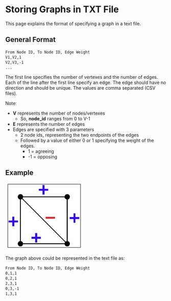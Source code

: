 # Storing Graphs in TXT File
This page explains the format of specifying a graph in a text file.

## General Format
```
From Node ID, To Node ID, Edge Weight
V1,V2,1
V2,V3,-1
...
```
The first line specifies the number of vertexes and the number of edges. Each of the line after the first line specify an edge. The edge should have no direction and should be unique. The values are comma separated (CSV files).

Note:
 - **V** represents the number of nodes/vertexes
    - So, **node_id** ranges from 0 to V-1
 - **E** represents the number of edges
 - Edges are specified with 3 parameters
    - 2 node ids, representing the two endpoints of the edges
    - Followed by a value of either 0 or 1 specifying the weight of the edges.
        - 1 = agreeing
        - -1 = opposing

## Example
![alt text](https://github.com/tezktenr/CS267-Spring2022-GradProject-Group46/blob/main/sample-graphs/pic_sample_graph.png "Sample Graph Picture")

The graph above could be represented in the text file as:

```
From Node ID, To Node ID, Edge Weight
0,1,1
0,2,1
2,3,1
0,3,-1
1,3,1
```

